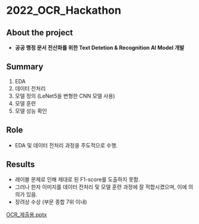 # 2022_OCR_Hackathon

## About the project

- **공공 행정 문서 전산화를 위한 Text Detetion & Recognition AI Model 개발**

## Summary

1. EDA
2. 데이터 전처리
3. 모델 정의 (LeNet5을 변형한 CNN 모델 사용)
4. 모델 훈련
5. 모델 성능 확인

## Role

- EDA 및 데이터 전처리 과정을 주도적으로 수행.

## Results

- 레이블 문제로 인해 제대로 된 F1-score를 도출하지 못함.
- 그러나 한자 이미지를 데이터 전처리 및 모델 훈련 과정에 잘 적합시켰으며, 이에 의의가 있음.
- 장려상 수상 (부문 종합 7위 이내)


[OCR_제출용.pptx](https://github.com/user-attachments/files/16239709/OCR_.pptx)
